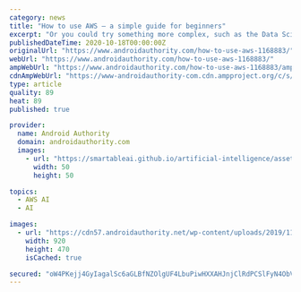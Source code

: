 ```yaml
---
category: news
title: "How to use AWS – a simple guide for beginners"
excerpt: "Or you could try something more complex, such as the Data Scientist learning path. This will teach you to develop, train, and deploy ML models through Amazon SageMaker. Again, the key to learning how to use AWS is to know precisely what you want to achieve ..."
publishedDateTime: 2020-10-18T00:00:00Z
originalUrl: "https://www.androidauthority.com/how-to-use-aws-1168883/"
webUrl: "https://www.androidauthority.com/how-to-use-aws-1168883/"
ampWebUrl: "https://www.androidauthority.com/how-to-use-aws-1168883/amp/"
cdnAmpWebUrl: "https://www-androidauthority-com.cdn.ampproject.org/c/s/www.androidauthority.com/how-to-use-aws-1168883/amp/"
type: article
quality: 89
heat: 89
published: true

provider:
  name: Android Authority
  domain: androidauthority.com
  images:
    - url: "https://smartableai.github.io/artificial-intelligence/assets/images/organizations/androidauthority.com-50x50.jpg"
      width: 50
      height: 50

topics:
  - AWS AI
  - AI

images:
  - url: "https://cdn57.androidauthority.net/wp-content/uploads/2019/11/AWS-Logo-920x470.jpg"
    width: 920
    height: 470
    isCached: true

secured: "oW4PKejj4GyIagalSc6aGLBfNZOlgUF4LbuPiwHXXAHJnjClRdPCSlFyN4ObVj14oC1p2jHWsPaJ/gs1g5vOZuiNOvRCrtO4TydA+No0PRAV5FKLKXzTlks21sFMVwKzMdGkiNwTjzVhdh5snD4sz8+KEe+bajIH2fr88lfjMV4gUzw2QS41GXllLl0LJN9JgK47gLHDUJNesQ0WHDOaHB50rDKYZK6dSfcWXOOoM3+WqhK5Re+fk3LL31eHOoTKGUNU6qg2o+E21EW/3EvGR+ZWXgAmBqu9wIdLG6jL0PxQR5lXt7K2CxxGHCKvBa/jFeTwiUDkzWQNgtSOTubQfP1uEUXr058ns668qNmbthI=;NfNxRxcCZvlBORAZ1AnYvg=="
---
```


